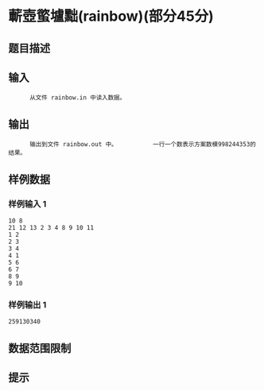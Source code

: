 # 蘄壺螸壚黜(rainbow)(部分45分)

## 题目描述



## 输入


          从文件 rainbow.in 中读入数据。                  

## 输出


          输出到文件 rainbow.out 中。          一行一个数表示方案数模998244353的结果。        

## 样例数据

### 样例输入 1

```
10 8
21 12 13 2 3 4 8 9 10 11
1 2
2 3
3 4
4 1
5 6
6 7
8 9
9 10

```

### 样例输出 1

```
259130340

```


## 数据范围限制



## 提示


